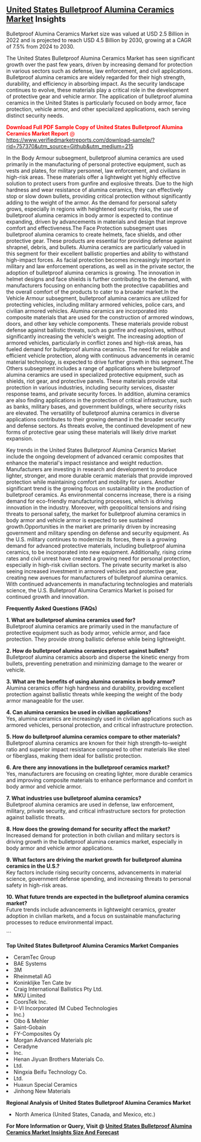<h2><a href="https://www.verifiedmarketreports.com/download-sample/?rid=757370&amp;utm_source=Github&amp;utm_medium=215" target="_blank">United States Bulletproof Alumina Ceramics Market</a> Insights</h2><p>Bulletproof Alumina Ceramics Market size was valued at USD 2.5 Billion in 2022 and is projected to reach USD 4.5 Billion by 2030, growing at a CAGR of 7.5% from 2024 to 2030.</p><p><p>The United States Bulletproof Alumina Ceramics Market has seen significant growth over the past few years, driven by increasing demand for protection in various sectors such as defense, law enforcement, and civil applications. Bulletproof alumina ceramics are widely regarded for their high strength, durability, and efficiency in absorbing impact. As the security landscape continues to evolve, these materials play a critical role in the development of protective gear and vehicle armor. The application of bulletproof alumina ceramics in the United States is particularly focused on body armor, face protection, vehicle armor, and other specialized applications, each serving distinct security needs.</p><p><p><span class=""><span style="color: #ff0000;"><strong>Download Full PDF Sample Copy of United States Bulletproof Alumina Ceramics Market Report</strong> @ </span><a href="https://www.verifiedmarketreports.com/download-sample/?rid=757370&amp;utm_source=Github&amp;utm_medium=215" target="_blank">https://www.verifiedmarketreports.com/download-sample/?rid=757370&amp;utm_source=Github&amp;utm_medium=215</a></span></p></p><p>In the Body Armour subsegment, bulletproof alumina ceramics are used primarily in the manufacturing of personal protective equipment, such as vests and plates, for military personnel, law enforcement, and civilians in high-risk areas. These materials offer a lightweight yet highly effective solution to protect users from gunfire and explosive threats. Due to the high hardness and wear resistance of alumina ceramics, they can effectively stop or slow down bullets, providing critical protection without significantly adding to the weight of the armor. As the demand for personal safety grows, especially in regions with heightened security risks, the use of bulletproof alumina ceramics in body armor is expected to continue expanding, driven by advancements in materials and design that improve comfort and effectiveness.The Face Protection subsegment uses bulletproof alumina ceramics to create helmets, face shields, and other protective gear. These products are essential for providing defense against shrapnel, debris, and bullets. Alumina ceramics are particularly valued in this segment for their excellent ballistic properties and ability to withstand high-impact forces. As facial protection becomes increasingly important in military and law enforcement operations, as well as in the private sector, the adoption of bulletproof alumina ceramics is growing. The innovation in helmet designs and face shields is further contributing to the demand, with manufacturers focusing on enhancing both the protective capabilities and the overall comfort of the products to cater to a broader market.In the Vehicle Armour subsegment, bulletproof alumina ceramics are utilized for protecting vehicles, including military armored vehicles, police cars, and civilian armored vehicles. Alumina ceramics are incorporated into composite materials that are used for the construction of armored windows, doors, and other key vehicle components. These materials provide robust defense against ballistic threats, such as gunfire and explosives, without significantly increasing the vehicle's weight. The increasing adoption of armored vehicles, particularly in conflict zones and high-risk areas, has fueled demand for bulletproof alumina ceramics. The need for reliable and efficient vehicle protection, along with continuous advancements in ceramic material technology, is expected to drive further growth in this segment.The Others subsegment includes a range of applications where bulletproof alumina ceramics are used in specialized protective equipment, such as shields, riot gear, and protective panels. These materials provide vital protection in various industries, including security services, disaster response teams, and private security forces. In addition, alumina ceramics are also finding applications in the protection of critical infrastructure, such as banks, military bases, and government buildings, where security risks are elevated. The versatility of bulletproof alumina ceramics in diverse applications contributes to their growing demand in the broader security and defense sectors. As threats evolve, the continued development of new forms of protective gear using these materials will likely drive market expansion.<p>Key trends in the United States Bulletproof Alumina Ceramics Market include the ongoing development of advanced ceramic composites that enhance the material's impact resistance and weight reduction. Manufacturers are investing in research and development to produce lighter, stronger, and more durable ceramic materials that provide improved protection while maintaining comfort and mobility for users. Another significant trend is the growing focus on sustainability in the production of bulletproof ceramics. As environmental concerns increase, there is a rising demand for eco-friendly manufacturing processes, which is driving innovation in the industry. Moreover, with geopolitical tensions and rising threats to personal safety, the market for bulletproof alumina ceramics in body armor and vehicle armor is expected to see sustained growth.Opportunities in the market are primarily driven by increasing government and military spending on defense and security equipment. As the U.S. military continues to modernize its forces, there is a growing demand for advanced protective materials, including bulletproof alumina ceramics, to be incorporated into new equipment. Additionally, rising crime rates and civil unrest have created a growing need for personal protection, especially in high-risk civilian sectors. The private security market is also seeing increased investment in armored vehicles and protective gear, creating new avenues for manufacturers of bulletproof alumina ceramics. With continued advancements in manufacturing technologies and materials science, the U.S. Bulletproof Alumina Ceramics Market is poised for continued growth and innovation.<p><strong>Frequently Asked Questions (FAQs)</strong></p><p><strong>1. What are bulletproof alumina ceramics used for?</strong><br> Bulletproof alumina ceramics are primarily used in the manufacture of protective equipment such as body armor, vehicle armor, and face protection. They provide strong ballistic defense while being lightweight.</p><p><strong>2. How do bulletproof alumina ceramics protect against bullets?</strong><br> Bulletproof alumina ceramics absorb and disperse the kinetic energy from bullets, preventing penetration and minimizing damage to the wearer or vehicle.</p><p><strong>3. What are the benefits of using alumina ceramics in body armor?</strong><br> Alumina ceramics offer high hardness and durability, providing excellent protection against ballistic threats while keeping the weight of the body armor manageable for the user.</p><p><strong>4. Can alumina ceramics be used in civilian applications?</strong><br> Yes, alumina ceramics are increasingly used in civilian applications such as armored vehicles, personal protection, and critical infrastructure protection.</p><p><strong>5. How do bulletproof alumina ceramics compare to other materials?</strong><br> Bulletproof alumina ceramics are known for their high strength-to-weight ratio and superior impact resistance compared to other materials like steel or fiberglass, making them ideal for ballistic protection.</p><p><strong>6. Are there any innovations in the bulletproof ceramics market?</strong><br> Yes, manufacturers are focusing on creating lighter, more durable ceramics and improving composite materials to enhance performance and comfort in body armor and vehicle armor.</p><p><strong>7. What industries use bulletproof alumina ceramics?</strong><br> Bulletproof alumina ceramics are used in defense, law enforcement, military, private security, and critical infrastructure sectors for protection against ballistic threats.</p><p><strong>8. How does the growing demand for security affect the market?</strong><br> Increased demand for protection in both civilian and military sectors is driving growth in the bulletproof alumina ceramics market, especially in body armor and vehicle armor applications.</p><p><strong>9. What factors are driving the market growth for bulletproof alumina ceramics in the U.S.?</strong><br> Key factors include rising security concerns, advancements in material science, government defense spending, and increasing threats to personal safety in high-risk areas.</p><p><strong>10. What future trends are expected in the bulletproof alumina ceramics market?</strong><br> Future trends include advancements in lightweight ceramics, greater adoption in civilian markets, and a focus on sustainable manufacturing processes to reduce environmental impact.</p>```</p><p><strong>Top United States Bulletproof Alumina Ceramics Market Companies</strong></p><div data-test-id=""><p><li>CeramTec Group</li><li> BAE Systems</li><li> 3M</li><li> Rheinmetall AG</li><li> Koninklijke Ten Cate bv</li><li> Craig International Ballistics Pty Ltd.</li><li> MKU Limited</li><li> CoorsTek Inc.</li><li> II-VI Incorporated (M Cubed Technologies</li><li> Inc.)</li><li> Olbo & Mehler</li><li> Saint-Gobain</li><li> FY-Composites Oy</li><li> Morgan Advanced Materials plc</li><li> Ceradyne</li><li> Inc.</li><li> Henan Jiyuan Brothers Materials Co.</li><li> Ltd.</li><li> Ningxia Beifu Technology Co.</li><li> Ltd.</li><li> Huaxun Special Ceramics</li><li> Jinhong New Materials</li></p><div><strong>Regional Analysis of&nbsp;United States Bulletproof Alumina Ceramics Market</strong></div><ul><li dir="ltr"><p dir="ltr">North America&nbsp;(United States, Canada, and Mexico, etc.)</p></li></ul><p><strong>For More Information or Query, Visit @&nbsp;</strong><strong><a href="https://www.verifiedmarketreports.com/product/bulletproof-alumina-ceramics-market/?utm_source=Github&amp;utm_medium=215" target="_blank">United States Bulletproof Alumina Ceramics Market Insights Size And Forecast</a></strong></p></div>
